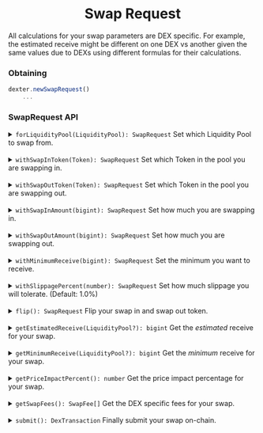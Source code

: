 <p align="center">
  <h1 align="center">Swap Request</h1>
</p>

All calculations for your swap parameters are DEX specific. For example, the estimated receive might be different on one DEX
vs another given the same values due to DEXs using different formulas for their calculations.

### Obtaining
```js
dexter.newSwapRequest()
    ...
```

### SwapRequest API

<details>
<summary><code>forLiquidityPool(LiquidityPool): SwapRequest</code> Set which Liquidity Pool to swap from.</summary>

##### Using

```js
dexter.newSwapRequest()
    .forLiquidityPool(new LiquidityPool(...))
    ...
```
</details>

<br>

<details>
<summary><code>withSwapInToken(Token): SwapRequest</code> Set which Token in the pool you are swapping in.</summary>

##### Using

```js
dexter.newSwapRequest()
    .withSwapInToken('lovelace')
    ...
```
</details>

<br>

<details>
<summary><code>withSwapOutToken(Token): SwapRequest</code> Set which Token in the pool you are swapping out.</summary>

##### Using

```js
dexter.newSwapRequest()
    .withSwapOutToken('lovelace')
    ...
```
</details>

<br>

<details>
<summary><code>withSwapInAmount(bigint): SwapRequest</code> Set how much you are swapping in.</summary>

##### Using

```js
dexter.newSwapRequest()
    .withSwapInAmount(10_000000n)
    ...
```
</details>

<br>

<details>
<summary><code>withSwapOutAmount(bigint): SwapRequest</code> Set how much you are swapping out.</summary>

##### Using

```js
dexter.newSwapRequest()
    .withSwapOutAmount(10_000000n)
    ...
```
</details>

<br>

<details>
<summary><code>withMinimumReceive(bigint): SwapRequest</code> Set the minimum you want to receive.</summary>

##### Using

```js
dexter.newSwapRequest()
    .withMinimumReceive(10_000000n)
    ...
```
</details>

<br>

<details>
<summary><code>withSlippagePercent(number): SwapRequest</code> Set how much slippage you will tolerate. (Default: 1.0%)</summary>

##### Using

```js
dexter.newSwapRequest()
    .withSlippagePercent(0.5)
    ...
```
</details>

<br>

<details>
<summary><code>flip(): SwapRequest</code> Flip your swap in and swap out token.</summary>

Flipping will only affect the swap in & swap out token if the swap in token was set beforehand.

##### Using

```js
dexter.newSwapRequest()
    .flip()
    ...
```
</details>

<br>

<details>
<summary><code>getEstimatedReceive(LiquidityPool?): bigint</code> Get the <i>estimated</i> receive for your swap.</summary>

Supplying a liquidity pool will run against the provided pool. This is useful when getting the estimated receive for pools with the 
same tokens, but on different DEXs.

##### Using

```js
dexter.newSwapRequest()
    .getEstimatedReceive()
```
</details>

<br>

<details>
<summary><code>getMinimumReceive(LiquidityPool?): bigint</code> Get the <i>minimum</i> receive for your swap.</summary>

Supplying a liquidity pool will run against the provided pool. This is useful when getting the minimum receive for pools with the 
same tokens, but on different DEXs.

##### Using

```js
dexter.newSwapRequest()
    .getMinimumReceive()
```
</details>

<br>

<details>
<summary><code>getPriceImpactPercent(): number</code> Get the price impact percentage for your swap.</summary>

Supplying a liquidity pool will run against the provided pool. This is useful when getting the minimum receive for pools with the 
same tokens, but on different DEXs.

##### Using

```js
dexter.newSwapRequest()
    .getPriceImpactPercent()
```
</details>

<br>

<details>
<summary><code>getSwapFees(): SwapFee[]</code> Get the DEX specific fees for your swap.</summary>

##### Using

```js
dexter.newSwapRequest()
    .getSwapFees()
```
</details>

<br>

<details>
<summary><code>submit(): DexTransaction</code> Finally submit your swap on-chain.</summary>

##### Using

```js
dexter.newSwapRequest()
    ...
    .submit()
```
</details>
